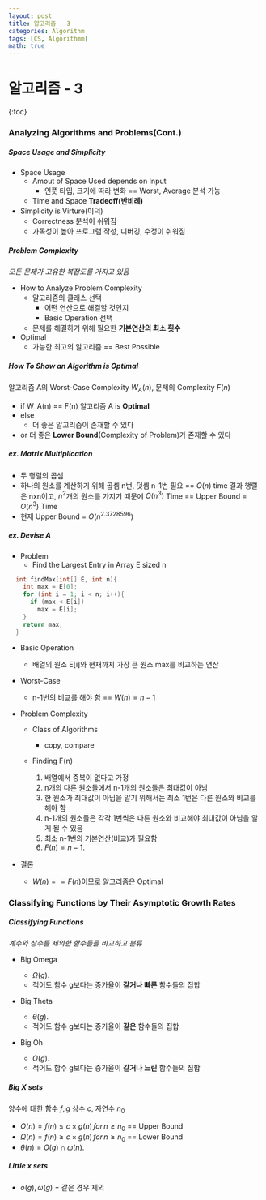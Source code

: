 ```yaml
---
layout: post
title: 알고리즘 - 3
categories: Algorithm
tags: [CS, Algorithmm]
math: true
---
```


# 알고리즘 - 3

{:toc}

### Analyzing Algorithms and Problems(Cont.)

##### Space Usage and Simplicity

- Space Usage
  - Amout of Space Used depends on Input
    - 인풋 타입, 크기에 따라 변화 == Worst, Average 분석 가능
  - Time and Space **Tradeoff(반비례)**
- Simplicity is Virture(미덕)
  - Correctness 분석이 쉬워짐
  - 가독성이 높아 프로그램 작성, 디버깅, 수정이 쉬워짐

##### Problem Complexity

_모든 문제가 고유한 복잡도를 가지고 있음_

- How to Analyze Problem Complexity
  - 알고리즘의 클래스 선택
    - 어떤 연산으로 해결할 것인지
    - Basic Operation 선택
  - 문제를 해결하기 위해 필요한 **기본연산의 최소 횟수**
- Optimal
  - 가능한 최고의 알고리즘 == Best Possible

##### How To Show an Algorithm is Optimal

알고리즘 A의 Worst-Case Complexity $W_A(n)$, 문제의 Complexity $F(n)$

- if W_A(n) == F(n)
  알고리즘 A is **Optimal**
- else
  - 더 좋은 알고리즘이 존재할 수 있다
- or
  더 좋은 **Lower Bound**(Complexity of Problem)가 존재할 수 있다

##### ex. Matrix Multiplication

- 두 행렬의 곱셈
- 하나의 원소를 계산하기 위해 곱셈 n번, 덧셈 n-1번 필요 == $O(n)$ time
  결과 행렬은 nxn이고, $n^2$개의 원소를 가지기 때문에 $O(n^3)$ Time
  == Upper Bound = $O(n^3)$ Time
- 현재 Upper Bound = $O(n^{2.3728596})$

##### ex. Devise A

- Problem
  - Find the Largest Entry in Array E sized n

```c
  int findMax(int[] E, int n){
    int max = E[0];
    for (int i = 1; i < n; i++){
      if (max < E[i])
        max = E[i];
    }
    return max;
  }
```

- Basic Operation

  - 배열의 원소 E[i]와 현재까지 가장 큰 원소 max를 비교하는 연산

- Worst-Case

  - n-1번의 비교를 해야 함 == $W(n) = n - 1$

- Problem Complexity

  - Class of Algorithms
    - copy, compare
  - Finding F(n)

    1. 배열에서 중복이 없다고 가정
    2. n개의 다른 원소들에서 n-1개의 원소들은 최대값이 아님
    3. 한 원소가 최대값이 아님을 알기 위해서는 최소 1번은 다른 원소와 비교를 해야 함
    4. n-1개의 원소들은 각각 1번씩은 다른 원소와 비교해야 최대값이 아님을 알게 될 수 있음
    5. 최소 n-1번의 기본연산(비교)가 필요함
    6. $F(n)=n-1$.

- 결론
  - $W(n) == F(n)$이므로 알고리즘은 Optimal

### Classifying Functions by Their Asymptotic Growth Rates

##### Classifying Functions

_계수와 상수를 제외한 함수들을 비교하고 분류_

- Big Omega

  - $\Omega(g)$.
  - 적어도 함수 g보다는 증가율이 **같거나 빠른** 함수들의 집합

- Big Theta

  - $\theta(g)$.
  - 적어도 함수 g보다는 증가율이 **같은** 함수들의 집합

- Big Oh

  - $O(g)$.
  - 적어도 함수 g보다는 증가율이 **같거나 느린** 함수들의 집합

##### Big X sets

양수에 대한 함수 $f, g$
상수 $c$, 자연수 $n_0$

- $O(n)=f(n)\leq c \times g(n)\,for\,n \geq n_0$ == Upper Bound
- $\Omega(n)=f(n)\geq c \times g(n)\,for \,n \geq n_0$ == Lower Bound
- $\theta(n)=O(g) \cap \omega(n)$.

##### Little x sets

- $o(g), \omega(g)$ = 같은 경우 제외
